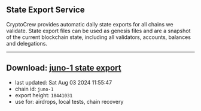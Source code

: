 ## State Export Service
CryptoCrew provides automatic daily state exports for all chains we validate. State export files can be used as genesis files and are a snapshot of the current blockchain state, including all validators, accounts, balances and delegations.

---
**Download: [juno-1 state export](https://dl-eu2.ccvalidators.com/SERVICE/juno/juno-1_export_18441031.json)**
---

- last updated: Sat Aug 03 2024 11:55:47
- chain id: `juno-1`
- export height: `18441031`
- use for: airdrops, local tests, chain recovery
